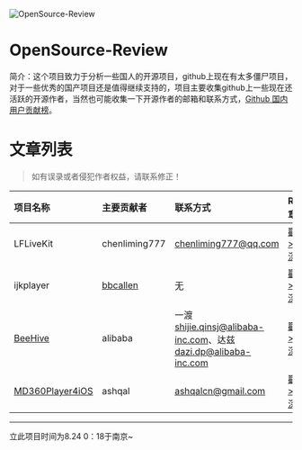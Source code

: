 ![OpenSource-Review](https://github.com/zhaoxiaobao/OpenSource-Review/raw/master/logo.png)

# OpenSource-Review
简介：这个项目致力于分析一些国人的开源项目，github上现在有太多僵尸项目，对于一些优秀的国产项目还是值得继续支持的，项目主要收集github上一些现在还活跃的开源作者，当然也可能收集一下开源作者的邮箱和联系方式，[Github 国内用户贡献榜](https://github.com/search?langOverride=&language=&q=location%3Achina&repo=&start_value=1&type=Users)。

# 文章列表
> 如有误录或者侵犯作者权益，请联系修正！

| 项目名称 | 主要贡献者     | 联系方式     | Review文章     |
| :------------- | :------------- | :------------- |:------------- |
|  LFLiveKit      | chenliming777       | chenliming777@qq.com       | [戳开->LFLiveKit深入分析](https://github.com/zhaoxiaobao/OpenSource-Review/blob/master/Projects/LFLiveKit/LFLiveKit-Review.md)       |
|  ijkplayer| [bbcallen](https://github.com/bbcallen)       | 无       | [戳开->ijkplayer深入分析](https://github.com/zhaoxiaobao/OpenSource-Review/blob/master/Projects/ijkplayer/ijkplayer-Review.md)       |
|  [BeeHive](https://github.com/alibaba/BeeHive)| alibaba       |一渡 shijie.qinsj@alibaba-inc.com、达兹 dazi.dp@alibaba-inc.com       | [戳开->BeeHive深入分析](https://github.com/zhaoxiaobao/OpenSource-Review/blob/master/Projects/BeeHive/BeeHive.md)       |
|  [MD360Player4iOS](https://github.com/ashqal/MD360Player4iOS)      | ashqal       | ashqalcn@gmail.com       | [戳开->LFLiveKit深入分析](https://github.com/zhaoxiaobao/OpenSource-Review/blob/master/Projects/MD360Player4iOS/MD360Player4iOS-Review.md)       |


---
立此项目时间为8.24 0：18于南京~
